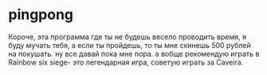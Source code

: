 # pingpong
Короче, эта программа где ты не будешь весело проводить время, я буду мучать тебя, а если ты пройдешь, то ты мне скинешь 500 рублей на покушать. ну все давай пока мне пора. а вобще рекомендую играть в Rainbow six siege- это легендарная игра, советую играть за Caveira. 
